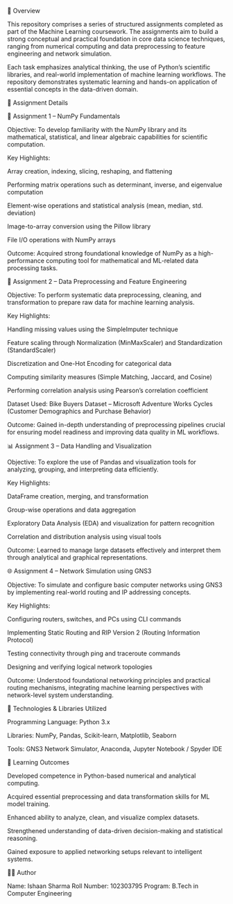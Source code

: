 📘 Overview

This repository comprises a series of structured assignments completed as part of the Machine Learning coursework. The assignments aim to build a strong conceptual and practical foundation in core data science techniques, ranging from numerical computing and data preprocessing to feature engineering and network simulation.

Each task emphasizes analytical thinking, the use of Python’s scientific libraries, and real-world implementation of machine learning workflows. The repository demonstrates systematic learning and hands-on application of essential concepts in the data-driven domain.

📂 Assignment Details

🧮 Assignment 1 – NumPy Fundamentals

Objective:
To develop familiarity with the NumPy library and its mathematical, statistical, and linear algebraic capabilities for scientific computation.

Key Highlights:

Array creation, indexing, slicing, reshaping, and flattening

Performing matrix operations such as determinant, inverse, and eigenvalue computation

Element-wise operations and statistical analysis (mean, median, std. deviation)

Image-to-array conversion using the Pillow library

File I/O operations with NumPy arrays

Outcome:
Acquired strong foundational knowledge of NumPy as a high-performance computing tool for mathematical and ML-related data processing tasks.

🧹 Assignment 2 – Data Preprocessing and Feature Engineering

Objective:
To perform systematic data preprocessing, cleaning, and transformation to prepare raw data for machine learning analysis.

Key Highlights:

Handling missing values using the SimpleImputer technique

Feature scaling through Normalization (MinMaxScaler) and Standardization (StandardScaler)

Discretization and One-Hot Encoding for categorical data

Computing similarity measures (Simple Matching, Jaccard, and Cosine)

Performing correlation analysis using Pearson’s correlation coefficient

Dataset Used:
Bike Buyers Dataset – Microsoft Adventure Works Cycles (Customer Demographics and Purchase Behavior)

Outcome:
Gained in-depth understanding of preprocessing pipelines crucial for ensuring model readiness and improving data quality in ML workflows.

📊 Assignment 3 – Data Handling and Visualization

Objective:
To explore the use of Pandas and visualization tools for analyzing, grouping, and interpreting data efficiently.

Key Highlights:

DataFrame creation, merging, and transformation

Group-wise operations and data aggregation

Exploratory Data Analysis (EDA) and visualization for pattern recognition

Correlation and distribution analysis using visual tools

Outcome:
Learned to manage large datasets effectively and interpret them through analytical and graphical representations.

🌐 Assignment 4 – Network Simulation using GNS3

Objective:
To simulate and configure basic computer networks using GNS3 by implementing real-world routing and IP addressing concepts.

Key Highlights:

Configuring routers, switches, and PCs using CLI commands

Implementing Static Routing and RIP Version 2 (Routing Information Protocol)

Testing connectivity through ping and traceroute commands

Designing and verifying logical network topologies

Outcome:
Understood foundational networking principles and practical routing mechanisms, integrating machine learning perspectives with network-level system understanding.

🧠 Technologies & Libraries Utilized

Programming Language: Python 3.x

Libraries: NumPy, Pandas, Scikit-learn, Matplotlib, Seaborn

Tools: GNS3 Network Simulator, Anaconda, Jupyter Notebook / Spyder IDE

🎯 Learning Outcomes

Developed competence in Python-based numerical and analytical computing.

Acquired essential preprocessing and data transformation skills for ML model training.

Enhanced ability to analyze, clean, and visualize complex datasets.

Strengthened understanding of data-driven decision-making and statistical reasoning.

Gained exposure to applied networking setups relevant to intelligent systems.

👨‍💻 Author

Name: Ishaan Sharma
Roll Number: 102303795
Program: B.Tech in Computer Engineering

